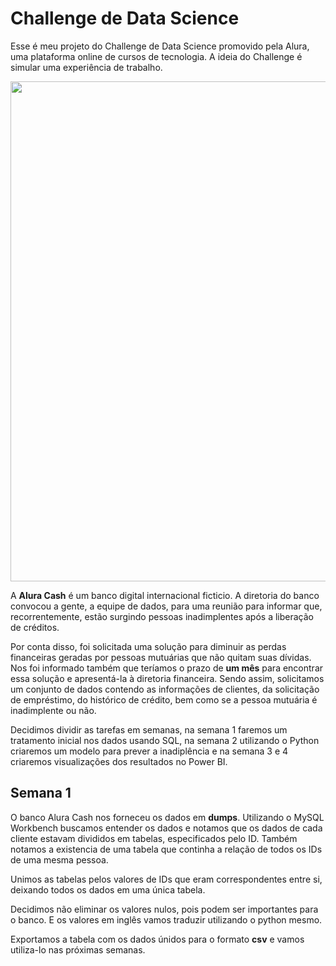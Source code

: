 # Challenge de Data Science

Esse é meu projeto do Challenge de Data Science promovido pela Alura, uma plataforma online de cursos de tecnologia.
A ideia do Challenge é simular uma experiência de trabalho. 

<div align="center">
<img src="https://i.imgur.com/oxab3uu.png" width="800px" />
</div>

A <b>Alura Cash</b> é um banco digital internacional ficticio. A diretoria do banco convocou a gente, a equipe de dados, para uma reunião para informar que, recorrentemente, estão surgindo pessoas inadimplentes após a liberação de créditos.

Por conta disso, foi solicitada uma solução para diminuir as perdas financeiras geradas por pessoas mutuárias que não quitam suas dívidas. Nos foi informado também que teríamos o prazo de **um mês** para encontrar essa solução e apresentá-la à diretoria financeira. Sendo assim, solicitamos um conjunto de dados contendo as informações de clientes, da solicitação de empréstimo, do histórico de crédito, bem como se a pessoa mutuária é inadimplente ou não. 

Decidimos dividir as tarefas em semanas, na semana 1 faremos um tratamento inicial nos dados usando SQL, na semana 2 utilizando o Python criaremos um modelo para prever a inadiplência e na semana 3 e 4 
criaremos visualizações dos resultados no Power BI.

## Semana 1 

O banco Alura Cash nos forneceu os dados em **dumps**. Utilizando o MySQL Workbench buscamos entender os dados e notamos que os dados de cada cliente estavam divididos em tabelas, especificados pelo ID. Também notamos a existencia de uma tabela que continha a relação de todos os IDs de uma mesma pessoa.

Unimos as tabelas pelos valores de IDs que eram correspondentes entre si, deixando todos os dados em uma única tabela. 

Decidimos não eliminar os valores nulos, pois podem ser importantes para o banco. E os valores em inglês vamos traduzir utilizando o python mesmo.

Exportamos a tabela com os dados únidos para o formato **csv** e vamos utiliza-lo nas próximas semanas.

